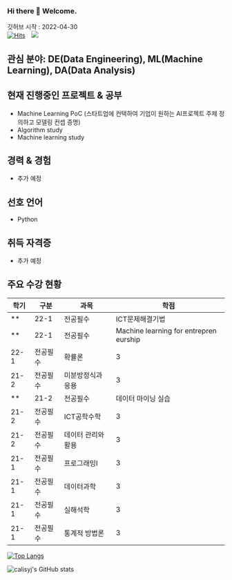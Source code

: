### Hi there 👋 Welcome.   
깃허브 시작 : 2022-04-30  
[![Hits](https://hits.seeyoufarm.com/api/count/incr/badge.svg?url=https%3A%2F%2Fgithub.com%2Fcalisyj%2Fcalisyj%2Fblob%2Fmain%2FREADME.md&count_bg=%2379C83D&title_bg=%23555555&icon=&icon_color=%23E7E7E7&title=hits&edge_flat=false)](https://hits.seeyoufarm.com) <a href="https://www.instagram.com/calis_po_hwang/">
    <img 
        src="http://img.shields.io/badge/-calis_po_hwang-222222?style=flat&logo=Instagram&link=https://www.instagram.com/calis_po_hwang/"
        style="height : auto; margin-left : 10px; margin-right : 10px;"/>
</a>

## 관심 분야: DE(Data Engineering), ML(Machine Learning), DA(Data Analysis)

## 현재 진행중인 프로젝트 & 공부
- Machine Learning PoC (스타트업에 컨택하여 기업이 원하는 AI프로젝트 주제 정의하고 모델링 컨셉 증명) 
- Algorithm study
- Machine learning study

## 경력 & 경험
- 추가 예정

## 선호 언어
- Python

## 취득 자격증
- 추가 예정

## 주요 수강 현황
|학기|구분|과목|학점|
|----|----|-------|---|
**|22-1|전공필수|ICT문제해결기법|3|**
**|22-1|전공필수|Machine learning for entrepren eurship|3|**
|22-1|전공필수|확률론|3|
|21-2|전공필수|미분방정식과 응용|3|
**|21-2|전공필수|데이터 마이닝 실습|3|
|21-2|전공필수|ICT공학수학|3|
|21-2|전공필수|데이터 관리와 활용|3|
|21-1|전공필수|프로그래밍I|3|
|21-1|전공필수|데이터과학|3|**
|21-1|전공필수|실해석학|3|
|21-1|전공필수|통계적 방법론|3|


[![Top Langs](https://github-readme-stats.vercel.app/api/top-langs/?username=calisyj&layout=compact&theme=nord&langs_count=5)](https://github.com/anuraghazra/github-readme-stats)

<!--
**calisyj/calisyj** is a ✨ _special_ ✨ repository because its `README.md` (this file) appears on your GitHub profile.

Here are some ideas to get you started:

- 🔭 I’m currently working on ...
- 🌱 I’m currently learning ...
- 👯 I’m looking to collaborate on ...
- 🤔 I’m looking for help with ...
- 💬 Ask me about ...
- 📫 How to reach me: ...
- 😄 Pronouns: ...
- ⚡ Fun fact: ...
-->


![calisyj's GitHub stats](https://github-readme-stats.vercel.app/api?username=calisyj&show_icons=true&theme=nord)
